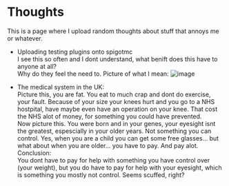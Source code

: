 # Thoughts  
This is a page where I upload random thoughts about stuff that annoys me or whatever.  

* Uploading testing plugins onto spigotmc  
  I see this so often and I dont understand, what benift does this have to anyone at all?  
  Why do they feel the need to.
  Picture of what I mean:
  ![image](https://user-images.githubusercontent.com/56600481/120909770-6babf380-c670-11eb-99fe-a64beca1af32.png)

* The medical system in the UK:  
  Picture this, you are fat. You eat to much crap and dont do exercise, your fault. Because of your size your knees hurt and you go to a NHS hostpital, have maybe even have an operation on your knee. That cost the NHS alot of money, for something you could have prevented.  
  Now picture this. You were born and in your genes, your eyesight isnt the greatest, espescially in your older years. Not something you can control. Yes, when you are a child you can get some free glasses... but what about when you are older... you have to pay. And pay alot.   
  Conclusion:  
  You dont have to pay for help with something you have control over (your weight), but you do have to pay for help with your eyesight, which is something you mostly not control. Seems scuffed, right?  
  
  
